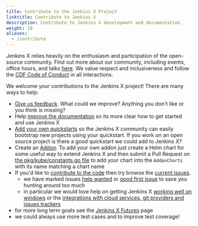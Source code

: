 ```yaml
---
title: Contribute to the Jenkins X Project
linktitle: Contribute to Jenkins X
description: Contribute to Jenkins X development and documentation.
weight: 10
aliases:
  - /contribute
---
```


Jenkins X relies heavily on the enthusiasm and participation of the open-source community. Find out more about our community, including events, office hours, and talks [here](https://jenkins-x.io/community/). We value respect and inclusiveness and follow the [CDF Code of Conduct](https://github.com/cdfoundation/toc/blob/master/CODE_OF_CONDUCT.md) in all interactions. 

We welcome your contributions to the Jenkins X project! There are many ways to help:


* [Give us feedback](/community/). What could we improve? Anything you don't like or you think is missing?
* Help [improve the documentation](/docs/contributing/documentation/) so its more clear how to get started and use Jenkins X
* [Add your own quickstarts](/docs/getting-started/first-project/create-quickstart/#adding-your-own-quickstarts) so the Jenkins X community can easily bootstrap new projects using your quickstart. If you work on an open source project is there a good quickstart we could add to Jenkins X?
* Create an [Addon](/docs/concepts/features/#applications). To add your own addon just create a Helm chart for some useful way to extend Jenkins X and then submit a Pull Request on [the pkg/kube/constants.go file](https://github.com/jenkins-x/jx/blob/master/pkg/kube/constants.go#L32-L50) to add your chart into the `AddonCharts` with its name matching a chart name
* If you'd like to [contribute to the code](/docs/contributing/code/) then try browse the [current issues](https://github.com/jenkins-x/jx/issues).
  * we have marked issues [help wanted](https://github.com/jenkins-x/jx/issues?q=is%3Aopen+is%3Aissue+label%3A%22help+wanted%22) or [good first issue](https://github.com/jenkins-x/jx/issues?q=is%3Aopen+is%3Aissue+label%3A%22good+first+issue%22) to save you hunting around too much
  * in particular we would love help on getting Jenkins X [working well on windows](https://github.com/jenkins-x/jx/issues?q=is%3Aopen+is%3Aissue+label%3Awindows) or the [integrations with cloud services, git providers and issues trackers](https://github.com/jenkins-x/jx/issues?q=is%3Aissue+is%3Aopen+label%3Aintegrations)
 * for more long term goals see the [Jenkins X Futures](https://jenkins-x.io/contribute/roadmap/) page
 * we could always use more test cases and to improve test coverage!
